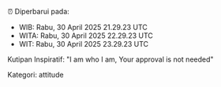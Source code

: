 ⏰ Diperbarui pada:
- WIB: Rabu, 30 April 2025 21.29.23 UTC
- WITA: Rabu, 30 April 2025 22.29.23 UTC
- WIT: Rabu, 30 April 2025 23.29.23 UTC

Kutipan Inspiratif:
"I am who I am, Your approval is not needed"


Kategori: attitude

